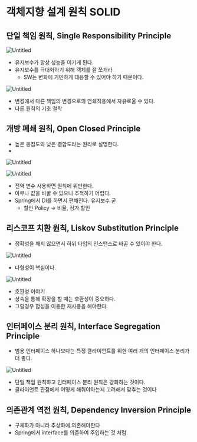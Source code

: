 # 객체지향 설계 원칙 SOLID

## 단일 책임 원칙, Single Responsibility Principle

![Untitled](https://s3-us-west-2.amazonaws.com/secure.notion-static.com/3327437e-b746-427a-ad36-9b4435bacb1b/Untitled.png)

- 유지보수가 항상 성능을 이기게 된다.
- 유지보수를 극대화하기 위해 객체를 잘 쪼개라
  - SW는 변화에 기민하게 대응할 수 있어야 하기 때문이다.

![Untitled](https://s3-us-west-2.amazonaws.com/secure.notion-static.com/416abfbb-9f3e-4921-b0fc-fd17b31f6ff3/Untitled.png)

- 변경에서 다른 책임의 변경으로의 연쇄작용에서 자유로울 수 있다.
- 다른 원칙의 기초 철학

## 개방 폐쇄 원칙, Open Closed Principle

- 높은 응집도와 낮은 결합도라는 원리로 설명한다.
- 

![Untitled](https://s3-us-west-2.amazonaws.com/secure.notion-static.com/c32bb6d0-dc57-48a5-9a45-50470adc3f83/Untitled.png)

![Untitled](https://s3-us-west-2.amazonaws.com/secure.notion-static.com/33ef92a5-6252-428d-813e-7bc00977fd52/Untitled.png)

- 전역 변수 사용하면 원칙에 위반한다.
- 아무나 값을 바꿀 수 있으니 추적하기 어렵다.
- Spring에서 DI를 하면서 편해진다. 유지보수 굳
  - 할인 Policy → 비율, 정가 할인

## 리스코프 치환 원칙, Liskov Substitution Principle

- 정확성을 깨지 않으면서 하위 타입의 인스턴스로 바꿀 수 있어야 한다.

![Untitled](https://s3-us-west-2.amazonaws.com/secure.notion-static.com/b680b725-c925-4e74-84bb-171bea736d5e/Untitled.png)

- 다형성이 핵심이다.

![Untitled](https://s3-us-west-2.amazonaws.com/secure.notion-static.com/5c7c9f70-abb0-43cc-9c96-ba84d0589cbc/Untitled.png)

- 호환성 이야기
- 상속을 통해 확장을 할 때는 호환성이 중요하다.
- 그럴경우 합성을 이용한 재사용을 해야한다.

## 인터페이스 분리 원칙, Interface Segregation Principle

- 범용 인터페이스 하나보다는 특정 클라이언트를 위한 여러 개의 인터페이스 분리가 더 좋다.

![Untitled](https://s3-us-west-2.amazonaws.com/secure.notion-static.com/88f160f6-153d-4d0f-8c4e-7a88cbbea732/Untitled.png)

- 단일 책임 원칙하고 인터페이스 분리 원칙은 강화하는 것이다.
- 클라이언트 관점에서 어떻게 해줘야하는지 고려해서 맞추는 것이다

## 의존관계 역전 원칙, Dependency Inversion Principle

- 구체화가 아니라 추상화에 의존해야한다
- Spring에서 interface를 의존하여 주입하는 것 처럼.